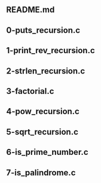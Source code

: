 ## README.md
## 0-puts_recursion.c
## 1-print_rev_recursion.c
## 2-strlen_recursion.c
## 3-factorial.c
## 4-pow_recursion.c
## 5-sqrt_recursion.c
## 6-is_prime_number.c
## 7-is_palindrome.c
